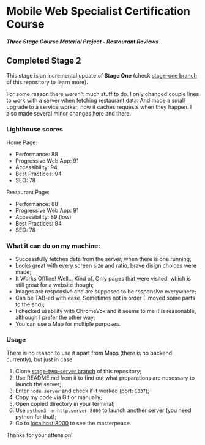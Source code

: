 # Mobile Web Specialist Certification Course

#### _Three Stage Course Material Project - Restaurant Reviews_

## Completed Stage 2

This stage is an incremental update of **Stage One** (check [stage-one branch](https://github.com/fabritsius/restaurant-reviews-app/tree/stage-one) of this repository to learn more).

For some reason there weren't much stuff to do. I only changed couple lines to work with a server when fetching restaurant data. And made a small upgrade to a service worker, now it caches requests when they happen. I also made several minor changes  here and there.

### Lighthouse scores

Home Page:
- Performance: 88
- Progressive Web App: 91
- Accessibility: 94
- Best Practices: 94
- SEO: 78

Restaurant Page:
- Performance: 88
- Progressive Web App: 91
- Accessibility: 89 (low)
- Best Practices: 94
- SEO: 78

### What it can do on my machine:

- Successfully fetches data from the server, when there is one running;
- Looks great with every screen size and ratio, brave disign choices were made;
- It Works Offline! Well... Kind of. Only pages that were visited, which is still great for a website though;
- Images are responsive and are supposed to be responsive everywhere;
- Can be TAB-ed with ease. Sometimes not in order (I moved some parts to the end);
- I checked usability with ChromeVox and it seems to me it is reasonable, although I prefer the other way;
- You can use a Map for multiple purposes.

### Usage

There is no reason to use it apart from Maps (there is no backend currently), but just in case:

1. Clone [stage-two-server branch](https://github.com/fabritsius/restaurant-reviews-app/tree/stage-two-server) of this repository;
2. Use README.md from it to find out what preparations are nesessary to launch the server;
3. Enter `node server` and check if it worked (port: `1337`);
4. Copy my code via Git or manually;
5. Open copied directory in your terminal;
6. Use `python3 -m http.server 8000` to launch another server (you need python for that);
7. Go to [localhost:8000](http://localhost:8000) to see the masterpeace.

Thanks for your attension!
